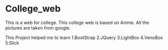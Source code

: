 # College_web
This is a web for college. This college web is based on Anime. All the pictures are taken from google.

This Project helped me to learn 
1.BootStrap 
2.JQuery
3.LightBox
4.VenoBox
5.Slick

